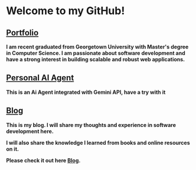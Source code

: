 # Welcome to my GitHub!

## [Portfolio](https://chriszzhong.github.io/Portfolio/)

**I am recent graduated from Georgetown University with Master's degree in Computer Science. I am passionate about software development and have a strong interest in building scalable and robust web applications.**

## [Personal AI Agent](http://ec2-3-143-4-120.us-east-2.compute.amazonaws.com:8080/)

**This is an Ai Agent integrated with Gemini API, have a try with it**

## [Blog](https://chriszzhong.github.io/)

**This is my blog. I will share my thoughts and experience in software development here.** 

**I will also share the knowledge I learned from books and online resources on it.**

**Please check it out here [Blog](https://chriszzhong.github.io/).**

